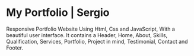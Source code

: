 # My Portfolio | Sergio

Responsive Portfolio Website Using Html, Css and JavaScript, With a beautiful user interface. It contains a Header, Home, About, Skills, Qualification, Services, Portfolio, Project in mind, Testimonial, Contact and Footer.



